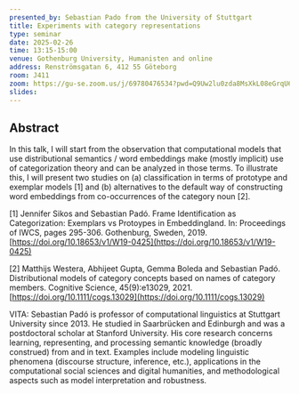 ```yaml
---
presented_by: Sebastian Pado from the University of Stuttgart
title: Experiments with category representations
type: seminar
date: 2025-02-26
time: 13:15-15:00
venue: Gothenburg University, Humanisten and online
address: Renströmsgatan 6, 412 55 Göteborg
room: J411
zoom: https://gu-se.zoom.us/j/69780476534?pwd=Q9Uw2lu0zda8MsXkL08eGrqU64DMpp.1
slides:
---
```


## Abstract 

In this talk, I will start from the observation that computational models that use distributional semantics / word embeddings make (mostly implicit) use of categorization theory and can be analyzed in those terms. To illustrate this, I will present two studies on (a) classification in terms of prototype and exemplar models [1] and (b) alternatives to the default way of constructing word embeddings from co-occurrences of the category noun [2].

[1] Jennifer Sikos and Sebastian Padó.
Frame Identification as Categorization: Exemplars vs Protoypes in Embeddingland. 
In: Proceedings of IWCS, pages 295-306. Gothenburg, Sweden, 2019.
[https://doi.org/10.18653/v1/W19-0425](https://doi.org/10.18653/v1/W19-0425)

[2] Matthijs Westera, Abhijeet Gupta, Gemma Boleda and Sebastian Padó.
Distributional models of category concepts based on names of category members. 
Cognitive Science, 45(9):e13029, 2021.
[https://doi.org/10.1111/cogs.13029](https://doi.org/10.1111/cogs.13029)

VITA: Sebastian Padó is professor of computational linguistics at Stuttgart University since 2013. He studied in Saarbrücken and Edinburgh and was a postdoctoral scholar at Stanford University.  His core research concerns learning, representing, and processing semantic knowledge (broadly construed) from and in text. Examples include modeling linguistic phenomena (discourse structure, inference, etc.), applications in the computational social sciences and digital humanities, and methodological aspects such as model interpretation and robustness.

